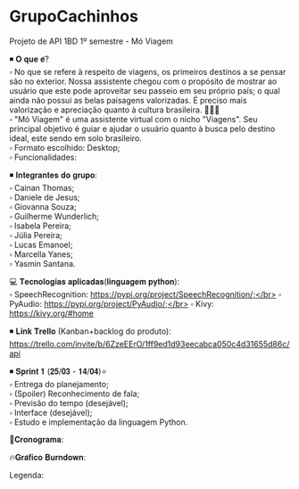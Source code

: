 # GrupoCachinhos
Projeto de API 1BD 1º semestre - Mó Viagem

◾ 𝐎 𝐪𝐮𝐞 𝐞́?</br>
 ▫ No que se refere à respeito de viagens, os primeiros destinos a se pensar são no exterior. Nossa assistente chegou com o propósito de mostrar ao usuário que este pode aproveitar seu passeio em seu próprio país; o qual ainda não possui as belas paisagens valorizadas. É preciso mais valorização e apreciação quanto à cultura       brasileira. 💛💚💙</br>
 ▫ "Mó Viagem" é uma assistente virtual com o nicho "Viagens". Seu principal objetivo é guiar e ajudar o usuário quanto à busca pelo destino         ideal, este sendo em solo brasileiro. </br>
 ▫ Formato escolhido: Desktop;</br>
 ▫ Funcionalidades: 
 
 ◾ 𝐈𝐧𝐭𝐞𝐠𝐫𝐚𝐧𝐭𝐞𝐬 𝐝𝐨 𝐠𝐫𝐮𝐩𝐨:</br>
 ▫ Cainan Thomas;</br>
 ▫ Daniele de Jesus;</br>
 ▫ Giovanna Souza;</br>
 ▫ Guilherme Wunderlich;</br>
 ▫ Isabela Pereira;</br>
 ▫ Júlia Pereira;</br>
 ▫ Lucas Emanoel;</br>
 ▫ Marcella Yanes;</br>
 ▫ Yasmin Santana.</br>

💻 𝐓𝐞𝐜𝐧𝐨𝐥𝐨𝐠𝐢𝐚𝐬 𝐚𝐩𝐥𝐢𝐜𝐚𝐝𝐚𝐬(𝐥𝐢𝐧𝐠𝐮𝐚𝐠𝐞𝐦 𝐩𝐲𝐭𝐡𝐨𝐧):</br>
 ▫ SpeechRecognition: https://pypi.org/project/SpeechRecognition/;</br>
 ▫ PyAudio: https://pypi.org/project/PyAudio/;</br>
 ▫ Kivy: https://kivy.org/#home
 

◾ 𝐋𝐢𝐧𝐤 𝐓𝐫𝐞𝐥𝐥𝐨 (Kanban+backlog do produto): https://trello.com/invite/b/6ZzeEErO/1ff9ed1d93eecabca050c4d31655d86c/api

◾ 𝐒𝐩𝐫𝐢𝐧𝐭 𝟏 (𝟐𝟓/𝟎𝟑 - 𝟏𝟒/𝟎𝟒)⭐</br>
 ▫ Entrega do planejamento;</br>
 ▫ (Spoiler) Reconhecimento de fala;</br>
 ▫ Previsão do tempo (desejável);</br>
 ▫ Interface (desejável);</br>
 ▫ Estudo e implementação da linguagem Python.
 

📆𝐂𝐫𝐨𝐧𝐨𝐠𝐫𝐚𝐦𝐚:

🔥𝐆𝐫𝐚́𝐟𝐢𝐜𝐨 𝐁𝐮𝐫𝐧𝐝𝐨𝐰𝐧:


Legenda:
